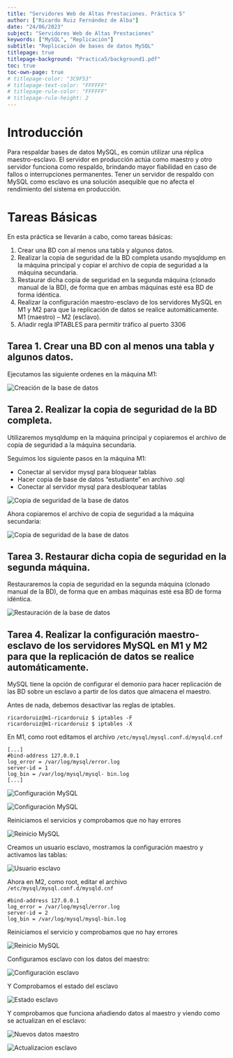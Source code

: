 ```yaml
---
title: "Servidores Web de Altas Prestaciones. Práctica 5"
author: ["Ricardo Ruiz Fernández de Alba"]
date: "24/06/2023"
subject: "Servidores Web de Altas Prestaciones"
keywords: ["MySQL", "Replicación"]
subtitle: "Replicación de bases de datos MySQL"
titlepage: true
titlepage-background: "Practica5/background1.pdf"
toc: true
toc-own-page: true
# titlepage-color: "3C9F53"
# titlepage-text-color: "FFFFFF"
# titlepage-rule-color: "FFFFFF"
# titlepage-rule-height: 2
---
```


# Introducción

Para respaldar bases de datos MySQL, es común utilizar una réplica maestro-esclavo. El servidor en producción actúa como maestro y otro servidor funciona como respaldo, brindando mayor fiabilidad en caso de fallos o interrupciones permanentes. Tener un servidor de respaldo con MySQL como esclavo es una solución asequible que no afecta el rendimiento del sistema en producción.

# Tareas Básicas

En esta práctica se llevarán a cabo, como tareas básicas:

1. Crear una BD con al menos una tabla y algunos datos.
2. Realizar la copia de seguridad de la BD completa usando mysqldump en la máquina principal y copiar el archivo de copia de seguridad a la máquina secundaria.
3. Restaurar dicha copia de seguridad en la segunda máquina (clonado manual de
la BD), de forma que en ambas máquinas esté esa BD de forma idéntica.
4. Realizar la configuración maestro-esclavo de los servidores MySQL en M1 y M2
para que la replicación de datos se realice automáticamente. M1 (maestro) – M2
(esclavo).
5. Añadir regla IPTABLES para permitir tráfico al puerto 3306


## Tarea 1. Crear una BD con al menos una tabla y algunos datos.

Ejecutamos las siguiente ordenes en la máquina M1:

![Creación de la base de datos](Practica5/assets/Figura1.png)

## Tarea 2. Realizar la copia de seguridad de la BD completa.

Utilizaremos mysqldump en la máquina principal y copiaremos el archivo de copia de seguridad a la máquina secundaria.

Seguimos los siguiente pasos en la máquina M1:

- Conectar al servidor mysql para bloquear tablas
- Hacer copia de base de datos “estudiante” en archivo .sql
- Conectar al servidor mysql para desbloquear tablas

![Copia de seguridad de la base de datos](Practica5/assets/Figura2.png)

Ahora copiaremos el archivo de copia de seguridad a la máquina secundaria:

![Copia de seguridad de la base de datos](Practica5/assets/Figura3.png)

## Tarea 3. Restaurar dicha copia de seguridad en la segunda máquina.

Restauraremos la copia de seguridad en la segunda máquina (clonado manual de la BD), de forma que en ambas máquinas esté esa BD de forma idéntica.

![Restauración de la base de datos](Practica5/assets/Figura4.png)


## Tarea 4. Realizar la configuración maestro-esclavo de los servidores MySQL en M1 y M2 para que la replicación de datos se realice automáticamente.

MySQL tiene la opción de configurar el demonio para hacer replicación de las BD sobre un esclavo a partir de los datos que almacena el maestro.

Antes de nada, debemos desactivar las reglas de iptables.

```shell
ricardoruiz@m1-ricardoruiz $ iptables -F
ricardoruiz@m1-ricardoruiz $ iptables -X
```

En M1, como root editamos el archivo
`/etc/mysql/mysql.conf.d/mysqld.cnf`

```
[...]
#bind-address 127.0.0.1
log_error = /var/log/mysql/error.log
server-id = 1
log_bin = /var/log/mysql/mysql- bin.log
[...]
```

![Configuración MySQL](Practica5/assets/Figura5.png)

![Configuración MySQL](Practica5/assets/Figura6.png)

Reiniciamos el servicios y comprobamos que no hay errores

![Reinicio MySQL](Practica5/assets/Figura7.png)

Creamos un usuario esclavo, mostramos la configuración maestro y activamos las tablas:

![Usuario esclavo](Practica5/assets/Figura9.png)

Ahora en M2, como root, editar el archivo
`/etc/mysql/mysql.conf.d/mysqld.cnf`

```shell
#bind-address 127.0.0.1
log_error = /var/log/mysql/error.log
server-id = 2
log_bin = /var/log/mysql/mysql-bin.log
```

Reiniciamos el servicio y comprobamos que no hay errores

![Reinicio MySQL](Practica5/assets/Figura8.png)

Configuramos esclavo con los datos del maestro:
 
![Configuración esclavo](Practica5/assets/Figura10.png)

Y Comprobamos el estado del esclavo

![Estado esclavo](Practica5/assets/Figura11.png)

Y comprobamos que funciona añadiendo datos al maestro y viendo como se actualizan en el esclavo:

![Nuevos datos maestro](Practica5/assets/Figura12.png)

![Actualizacion esclavo](Practica5/assets/Figura13.png)